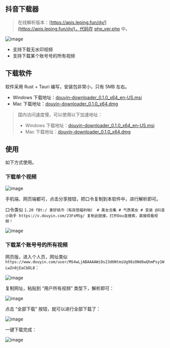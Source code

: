 ## 抖音下载器

> 在线解析版本：[https://apis.leping.fun/dy/](https://apis.leping.fun/dy/)，代码在 [php_ver.php](./php_ver.php) 中。

![image](https://user-images.githubusercontent.com/11046969/182412269-8ac2dee8-fb30-40b1-b4b3-190c99496759.png)

- 支持下载无水印视频
- 支持下载某个账号号的所有视频

## 下载软件

软件采用 Rust + Tauri 编写，安装包非常小，只有 5MB 左右。

- Windows 下载地址：[douyin-downloader_0.1.0_x64_en-US.msi](https://github.com/lecepin/douyin-downloader/releases/download/v0.1.0/douyin-downloader_0.1.0_x64_en-US.msi)
- Mac 下载地址：[douyin-downloader_0.1.0_x64.dmg](https://github.com/lecepin/douyin-downloader/releases/download/v0.1.0/douyin-downloader_0.1.0_x64.dmg)

> 国内访问速度慢，可以使用以下加速地址：
> - Windows 下载地址：[douyin-downloader_0.1.0_x64_en-US.msi](https://github.91chi.fun/https://github.com//lecepin/douyin-downloader/releases/download/v0.1.0/douyin-downloader_0.1.0_x64_en-US.msi)
> - Mac 下载地址：[douyin-downloader_0.1.0_x64.dmg](https://github.91chi.fun/https://github.com//lecepin/douyin-downloader/releases/download/v0.1.0/douyin-downloader_0.1.0_x64.dmg)


## 使用

如下方式使用。

### 下载单个视频

![image](https://user-images.githubusercontent.com/11046969/182413296-1a97050c-f7fd-4912-bf09-e064d67c888f.png)

手机端、网页端都可，点击分享按钮，把口令复制到本软件中，进行解析即可。

口令类似 `1.20 fBt:/ 拿好纸巾（有双倍福利呦） # 美女合集 # 气质美女 # 变装 @抖音小助手 https://v.douyin.com/23FsM5g/ 复制此链接，打开Dou音搜索，直接观看视频！`

![image](https://user-images.githubusercontent.com/11046969/182413713-7d540831-44cc-42ef-99d9-a30c54300da1.png)

### 下载某个账号号的所有视频

网页版，进入个人页，网址类似 `https://www.douyin.com/user/MS4wLjABAAAAWiOs23d6NtmiUg98zONd6wQhmPsy1WLwZn0jEaCbDL8`：

![image](https://user-images.githubusercontent.com/11046969/182414514-e2e15549-ec85-4dad-b821-3382b16f4abd.png)

复制网址，粘贴到 “用户所有视频” 类型下，解析即可：

![image](https://user-images.githubusercontent.com/11046969/182414926-10d4526d-fff3-495a-8b9b-e2949e3018e4.png)

点击 “全部下载” 按钮，就可以进行全部下载了：

![image](https://user-images.githubusercontent.com/11046969/182415286-851f802d-305b-4684-b6a2-c10976c1338d.png)


一键下载完成：

![image](https://user-images.githubusercontent.com/11046969/182416193-f009597e-9ee4-4c41-aca4-eecbfeafe76d.png)

